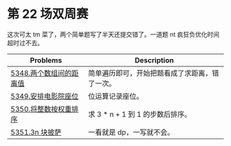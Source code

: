 # 第 22 场双周赛

这次可太 tm 菜了，两个简单题写了半天还提交错了。一道题 nt 疯狂负优化时间超时过不去。

| Problems                                               | Description                                    |
| ------------------------------------------------------ | ---------------------------------------------- |
| [5348.两个数组间的距离值](../array_and_string/5348.md) | 简单遍历即可，开始把题看成了求距离，错了一次。 |
| [5349.安排电影院座位](../array_and_string/5349.md)     | 位运算记录座位。                               |
| [5350.将整数按权重排序](../sort/5350.md)               | 求 3 * n + 1 到 1 的步数后排序。               |
| [5351.3n 块披萨](../dynamic_programming/5351.md)       | 一看就是 dp，一写就不会。                      |